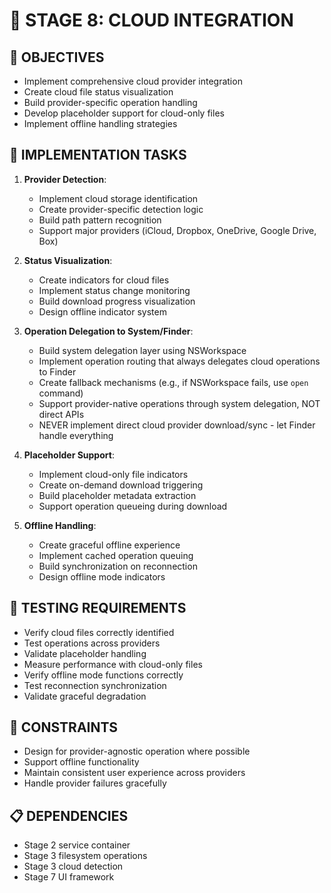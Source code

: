 # 🚧 STAGE 8: CLOUD INTEGRATION

## 📝 OBJECTIVES
- Implement comprehensive cloud provider integration
- Create cloud file status visualization
- Build provider-specific operation handling
- Develop placeholder support for cloud-only files
- Implement offline handling strategies

## 🔧 IMPLEMENTATION TASKS

1. **Provider Detection**:
   - Implement cloud storage identification
   - Create provider-specific detection logic
   - Build path pattern recognition
   - Support major providers (iCloud, Dropbox, OneDrive, Google Drive, Box)

2. **Status Visualization**:
   - Create indicators for cloud files
   - Implement status change monitoring
   - Build download progress visualization
   - Design offline indicator system

3. **Operation Delegation to System/Finder**:
   - Build system delegation layer using NSWorkspace
   - Implement operation routing that always delegates cloud operations to Finder
   - Create fallback mechanisms (e.g., if NSWorkspace fails, use `open` command)
   - Support provider-native operations through system delegation, NOT direct APIs
   - NEVER implement direct cloud provider download/sync - let Finder handle everything

4. **Placeholder Support**:
   - Implement cloud-only file indicators
   - Create on-demand download triggering
   - Build placeholder metadata extraction
   - Support operation queueing during download

5. **Offline Handling**:
   - Create graceful offline experience
   - Implement cached operation queuing
   - Build synchronization on reconnection
   - Design offline mode indicators

## 🧪 TESTING REQUIREMENTS
- Verify cloud files correctly identified
- Test operations across providers
- Validate placeholder handling
- Measure performance with cloud-only files
- Verify offline mode functions correctly
- Test reconnection synchronization
- Validate graceful degradation

## 🚫 CONSTRAINTS
- Design for provider-agnostic operation where possible
- Support offline functionality
- Maintain consistent user experience across providers
- Handle provider failures gracefully

## 📋 DEPENDENCIES
- Stage 2 service container
- Stage 3 filesystem operations
- Stage 3 cloud detection
- Stage 7 UI framework
